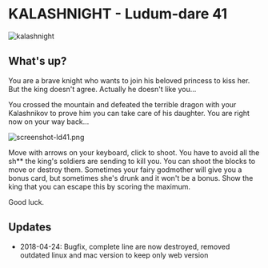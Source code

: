 # KALASHNIGHT - Ludum-dare 41

![kalashnight](https://static.jam.vg/raw/184/z/127b7.png)

## What's up?

You are a brave knight who wants to join his beloved princess to kiss her. But the king doesn't agree. Actually he doesn't like you…

You crossed the mountain and defeated the terrible dragon with your Kalashnikov to prove him you can take care of his daughter. You are right now on your way back…

![screenshot-ld41.png](https://static.jam.vg/raw/184/z/127d9.png)

Move with arrows on your keyboard, click to shoot.
You have to avoid all the sh** the king's soldiers are sending to kill you. You can shoot the blocks to move or destroy them.
Sometimes your fairy godmother will give you a bonus card, but sometimes she's drunk and it won't be a bonus.
Show the king that you can escape this by scoring the maximum.

Good luck.

## Updates

 - 2018-04-24: Bugfix, complete line are now destroyed, removed outdated linux and mac version to keep only web version
